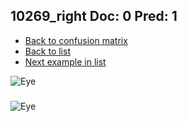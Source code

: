 ## 10269_right Doc: 0 Pred: 1
- [Back to confusion matrix](https://github.com/juliandewit/kaggle_retinopathy/blob/master/matrix.md)
- [Back to list](https://github.com/juliandewit/kaggle_retinopathy/blob/master/lists/01/list.md)
- [Next example in list](https://github.com/juliandewit/kaggle_retinopathy/blob/master/lists/01/10/10293_left.md)

![Eye](https://retinopaty.blob.core.windows.net/size1024/10269_right_0.jpeg)

### 

![Eye]()
